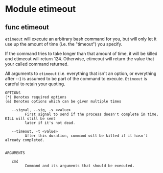 # Module etimeout


## func etimeout


`etimeout` will execute an arbitrary bash command for you, but will only let it use up the amount of time (i.e. the
"timeout") you specify.

If the command tries to take longer than that amount of time, it will be killed and etimeout will return 124.
Otherwise, etimeout will return the value that your called command returned.

All arguments to `etimeout` (i.e. everything that isn't an option, or everything after --) is assumed to be part of the
command to execute. `Etimeout` is careful to retain your quoting.

```Groff
OPTIONS
(*) Denotes required options
(&) Denotes options which can be given multiple times

   --signal, --sig, -s <value>
         First signal to send if the process doesn't complete in time. KILL will still be sent
         later if it's not dead.

   --timeout, -t <value>
         After this duration, command will be killed if it hasn't already completed.


ARGUMENTS

   cmd
         Command and its arguments that should be executed.
```
